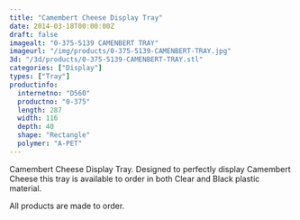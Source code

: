 ```yaml
---
title: "Camembert Cheese Display Tray"
date: 2014-03-18T00:00:00Z
draft: false
imagealt: "0-375-5139 CAMENBERT TRAY"
imageurl: "/img/products/0-375-5139-CAMENBERT-TRAY.jpg"
3d: "/3d/products/0-375-5139-CAMENBERT-TRAY.stl"
categories: ["Display"]
types: ["Tray"]
productinfo:
  internetno: "D560"
  productno: "0-375"
  length: 287
  width: 116
  depth: 40
  shape: "Rectangle"
  polymer: "A-PET"
---
```

Camembert Cheese Display Tray. Designed to perfectly display Camembert Cheese this tray is available to order in both Clear and Black plastic material.

All products are made to order.